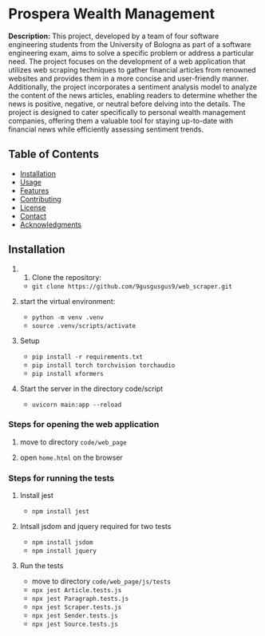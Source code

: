 # Prospera Wealth Management
**Description:** This project, developed by a team of four software engineering students from the University of Bologna as part of a software engineering exam, aims to solve a specific problem or address a particular need. The project focuses on the development of a web application that utilizes web scraping techniques to gather financial articles from renowned websites and provides them in a more concise and user-friendly manner. Additionally, the project incorporates a sentiment analysis model to analyze the content of the news articles, enabling readers to determine whether the news is positive, negative, or neutral before delving into the details. The project is designed to cater specifically to personal wealth management companies, offering them a valuable tool for staying up-to-date with financial news while efficiently assessing sentiment trends.

## Table of Contents

- [Installation](#installation)
- [Usage](#usage)
- [Features](#features)
- [Contributing](#contributing)
- [License](#license)
- [Contact](#contact)
- [Acknowledgments](#acknowledgments)

## Installation

1. 1. Clone the repository: 
    * `git clone https://github.com/9gusgusgus9/web_scraper.git`

2. start the virtual environment:
    * `python -m venv .venv`
    * `source .venv/scripts/activate`

3. Setup 
    * `pip install -r requirements.txt`
    * `pip install torch torchvision torchaudio`
    * `pip install xformers`

4. Start the server in the directory code/script
    * `uvicorn main:app --reload`



### Steps for opening the web application

1. move to directory `code/web_page`

2. open `home.html` on the browser


### Steps for running the tests

1. Install jest
    - `npm install jest`

2. Intsall jsdom and jquery required for two tests
    - `npm install jsdom`
    - `npm install jquery`

3. Run the tests 
    - move to directory `code/web_page/js/tests`
    -  `npx jest Article.tests.js`
    -  `npx jest Paragraph.tests.js`
    -  `npx jest Scraper.tests.js`
    -  `npx jest Sender.tests.js`
    -  `npx jest Source.tests.js`